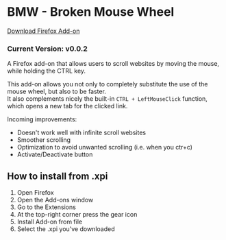# BMW - Broken Mouse Wheel
[Download Firefox Add-on](https://github.com/user/repo/blob/branch/other_file.md)
### Current Version: v0.0.2
A Firefox add-on that allows users to scroll websites by moving the mouse, while holding the CTRL key.

This add-on allows you not only to completely substitute the use of the mouse wheel, but also to be faster. <br>
It also complements nicely the built-in `CTRL + LeftMouseClick` function, which opens a new tab for the clicked link. 

Incoming improvements: <br>
- Doesn't work well with infinite scroll websites <br>
- Smoother scrolling <br>
- Optimization to avoid unwanted scrolling (i.e. when you ctr+c) <br>
- Activate/Deactivate button

## How to install from .xpi
1. Open Firefox <br>
2. Open the  Add-ons window <br>
3. Go to the Extensions <br>
4. At the top-right corner press the gear icon <br>
5. Install Add-on from file
6. Select the .xpi you've downloaded


